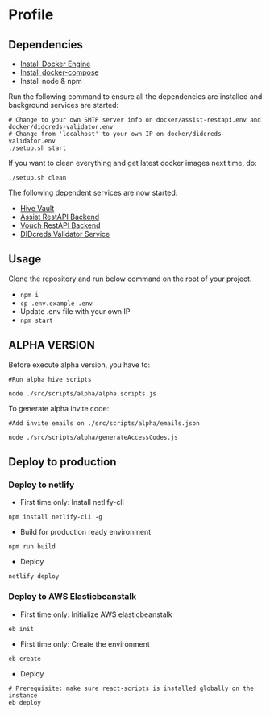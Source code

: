 # Profile

## Dependencies

- [Install Docker Engine](https://docs.docker.com/engine/install/ubuntu/#installation-methods)
- [Install docker-compose](https://docs.docker.com/compose/install/)
- Install node & npm

Run the following command to ensure all the dependencies are installed and background services are started:

```
# Change to your own SMTP server info on docker/assist-restapi.env and docker/didcreds-validator.env
# Change from 'localhost' to your own IP on docker/didcreds-validator.env
./setup.sh start
```

If you want to clean everything and get latest docker images next time, do:

```
./setup.sh clean
```

The following dependent services are now started:

- [Hive Vault](https://github.com/elastos/Elastos.NET.Hive.Node)
- [Assist RestAPI Backend](https://github.com/tuum-tech/assist-restapi-backend)
- [Vouch RestAPI Backend](https://github.com/tuum-tech/vouch-restapi-backend)
- [DIDcreds Validator Service](https://github.com/tuum-tech/didcreds-validator)

## Usage

Clone the repository and run below command on the root of your project.

- `npm i`
- `cp .env.example .env`
- Update .env file with your own IP
- `npm start`

## ALPHA VERSION

Before execute alpha version, you have to:

```
#Run alpha hive scripts

node ./src/scripts/alpha/alpha.scripts.js

```

To generate alpha invite code:

```
#Add invite emails on ./src/scripts/alpha/emails.json

node ./src/scripts/alpha/generateAccessCodes.js

```

## Deploy to production

### Deploy to netlify

- First time only: Install netlify-cli

```
npm install netlify-cli -g
```

- Build for production ready environment

```
npm run build
```

- Deploy

```
netlify deploy
```

### Deploy to AWS Elasticbeanstalk

- First time only: Initialize AWS elasticbeanstalk

```
eb init
```

- First time only: Create the environment

```
eb create
```

- Deploy

```
# Prerequisite: make sure react-scripts is installed globally on the instance
eb deploy
```
